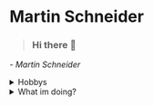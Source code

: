 
# Martin Schneider

> ### Hi there 👋

  *- Martin Schneider*
  
<details>
<summary>Hobbys</summary>  
  
-  Volleyball
-  Games
-  Schwimmen
</details>

<details>
  <summary>What im doing?</summary>

  -  Webdevelopment Frontend
</details>


<!--
**MartinSchneidder/MartinSchneidder** is a ✨ _special_ ✨ repository because its `README.md` (this file) appears on your GitHub profile.

Here are some ideas to get you started:

- 🔭 I’m currently working on ...
- 🌱 I’m currently learning ...
- 👯 I’m looking to collaborate on ...
- 🤔 I’m looking for help with ...
- 💬 Ask me about ...
- 📫 How to reach me: ...
- 😄 Pronouns: ...
- ⚡ Fun fact: ...
-->

